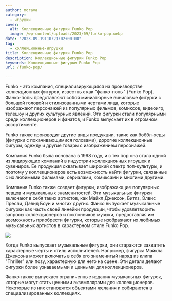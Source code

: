 ```yaml
---
author: morava
category:
  - игрушки
cover:
  alt: Коллекционные фигурки Funko Pop
  image: /wp-content/uploads/2023/09/funko-pop.webp
date: "2023-09-19T10:21:02+00:00"
tag:
  - коллекционные-игрушки
title: Коллекционные фигурки Funko Pop
description: Коллекционные фигурки Funko Pop
keywords: Коллекционные фигурки Funko Pop
url: /funko-pop/

---
```

Funko - это компания, специализирующаяся на производстве коллекционных фигурок, известных как "фанко-попы" (Funko Pop). Фанко-попы представляют собой миниатюрные виниловые фигурки с большой головой и стилизованными чертами лица, которые изображают персонажей из популярных фильмов, комиксов, видеоигр, телешоу и других культурных явлений. Эти фигурки стали популярными среди коллекционеров и фанатов, и Funko выпускает их в огромном ассортименте.

Funko также производит другие виды продукции, такие как боббл-хеды (фигурки с покачивающимися головами), дорогие коллекционные фигуры, одежду и другие товары с изображением персонажей.

Компания Funko была основана в 1998 году, и с тех пор она стала одной из лидирующих компаний в индустрии коллекционных игрушек и сувениров. Ее продукция охватывает широкий спектр поп-культуры, и поэтому у коллекционеров есть возможность найти фигурки, связанные с их любимыми фильмами, сериалами, комиксами и многими другими.

Компания Funko также создает фигурки, изображающие популярных певцов и музыкальных знаменитостей. Эти музыкальные фигурки включают в себя таких артистов, как Майкл Джексон, Битлз, Элвис Пресли, Дэвид Боуи и многих других. Фанко выпускает музыкальные фигурки как часть своей линейки продукции, чтобы удовлетворить запросы коллекционеров и поклонников музыки, предоставляя им возможность приобрести фигурки, которые изображают их любимых музыкальных артистов в характерном стиле Funko Pop.

![](https://www.adora.ru/wp-content/uploads/2023/09/michael-joseph-jackson.webp)

Когда Funko выпускает музыкальные фигурки, они стараются захватить характерные черты и стиль исполнителей. Например, фигурка Майкла Джексона может включать в себя его знаменитый наряд из клипа "Thriller" или позу, характерную для него на сцене. Эти детали делают фигурки более узнаваемыми и ценными для коллекционеров.

Фанко также выпускает ограниченные издания музыкальных фигурок, которые могут стать ценными экземплярами для коллекционеров. Некоторые из них становятся объектами желания и собираются в специализированных коллекциях.
